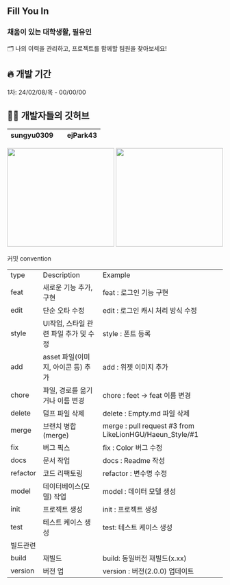 ## Fill You In 

### 채움이 있는 대학생활, 필유인 
🗂 나의 이력을 관리하고, 프로젝트를 함께할 팀원을 찾아보세요!

## 🔥 개발 기간
1차: 24/02/08/목 - 00/00/00

## 🧑‍💻 개발자들의 깃허브 

|   sungyu0309   |               |    ejPark43     |
|   :--------:   |    :-------:|   :--------:    |

<a href="https://github.com/sungyu0309"><img src="https://avatars.githubusercontent.com/u/151641474?v=4" width="250" height="230"></a>         <a href="https://github.com/ejPark43"><img src="https://github.com/LikeLionHGU/fill-you-in-Frontend/assets/130718231/057e0c1d-143a-473d-b247-c1c0475eb15a" width="250" height="230"></a>


커밋 convention

|  |  |  |
| --- | --- | --- |
| type | Description | Example |
| feat | 새로운 기능 추가, 구현 | feat : 로그인 기능 구현 |
| edit | 단순 오타 수정 | edit : 로그인 캐시 처리 방식 수정 |
| style | UI작업, 스타일 관련 파일 추가 및 수정 | style : 폰트 등록 |
| add | asset 파일(이미지, 아이콘 등) 추가 | add : 위젯 이미지 추가 |
| chore | 파일, 경로를 옮기거나 이름 변경 | chore : feet -> feat 이름 변경 |
| delete | 덤프 파일 삭제 | delete : Empty.md 파일 삭제 |
| merge | 브랜치 병합(merge) | merge : pull request #3 from LikeLionHGU/Haeun_Style/#1 |
| fix | 버그 픽스 | fix : Color 버그 수정 |
| docs | 문서 작업 | docs : Readme 작성 |
| refactor | 코드 리팩토링 | refactor : 변수명 수정 |
| model | 데이터베이스(모델) 작업 | model : 데이터 모델 생성 |
| init | 프로젝트 생성 | init : 프로젝트 생성 |
| test | 테스트 케이스 생성 | test: 테스트 케이스 생성 |
| 빌드관련 |  |  |  
| build | 재빌드 | build: 동일버전 재빌드(x.xx) |
| version | 버전 업 | version : 버전(2.0.0) 업데이트 |



